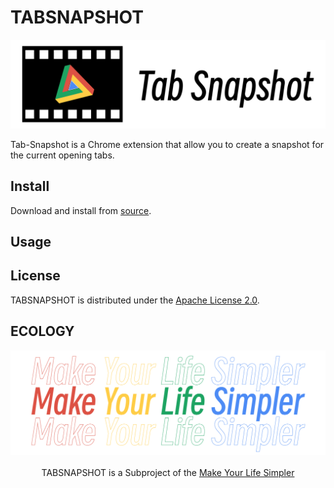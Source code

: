# TABSNAPSHOT

![TABSNAPSHOT](images/TABSNAPSHOT.png)

Tab-Snapshot is a Chrome extension that allow you to create a snapshot for the current opening tabs.

## Install

Download and install from [source](https://github.com/B1NARY-GR0UP/tabsnapshot/releases).

## Usage
 
## License

TABSNAPSHOT is distributed under the [Apache License 2.0](./LICENSE).

## ECOLOGY

<p align="center">
<img src="https://github.com/justlorain/justlorain/blob/main/images/MYLS.png" alt="MYLS"/>
<br/><br/>
TABSNAPSHOT is a Subproject of the <a href="https://github.com/B1NARY-GR0UP">Make Your Life Simpler</a>
</p>
